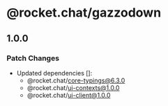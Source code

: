 # @rocket.chat/gazzodown

## 1.0.0

### Patch Changes

- Updated dependencies []:
  - @rocket.chat/core-typings@6.3.0
  - @rocket.chat/ui-contexts@1.0.0
  - @rocket.chat/ui-client@1.0.0
